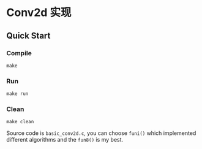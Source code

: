 # Conv2d 实现

## Quick Start

### Compile
```
make
```

### Run
```
make run
```

### Clean
```
make clean
```

Source code is `basic_conv2d.c`, you can choose `funi()` which implemented different algorithms and the `fun8()` is my best.
